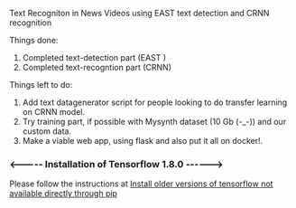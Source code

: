 Text Recogniton in News Videos using EAST text detection and CRNN recognition

Things done:
1) Completed text-detection part (EAST )
2) Completed text-recogntion part (CRNN) 

Things left to do:
1) Add text datagenerator script for people looking to do transfer learning on CRNN model.
2) Try training part, if possible with Mysynth dataset (10 Gb (-_-)) and our custom data.
3) Make a viable web app, using flask and also put it all on docker!.


### <----- Installation of Tensorflow 1.8.0 ------> 
Please follow the instructions at [Install older versions of tensorflow not available directly through pip](https://stackoverflow.com/a/41942396/8030107)
